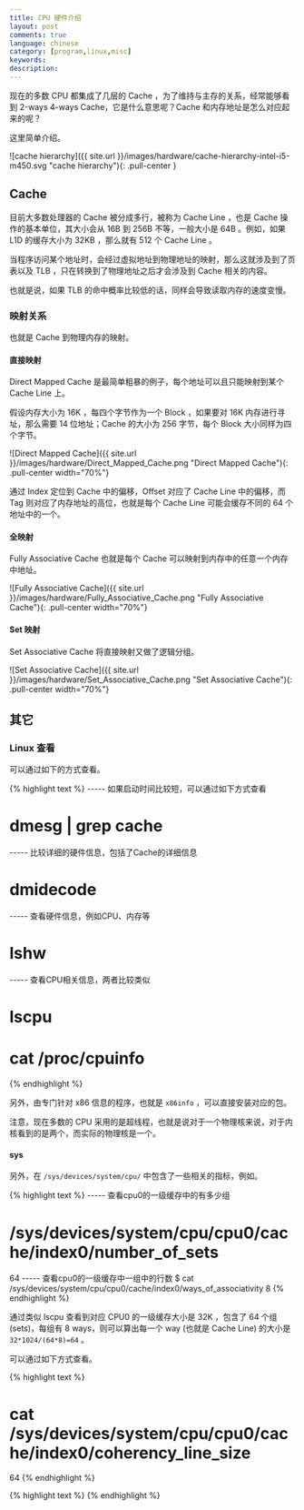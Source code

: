 ```yaml
---
title: CPU 硬件介绍
layout: post
comments: true
language: chinese
category: [program,linux,misc]
keywords:
description:
---
```


现在的多数 CPU 都集成了几层的 Cache ，为了维持与主存的关系，经常能够看到 2-ways 4-ways Cache，它是什么意思呢？Cache 和内存地址是怎么对应起来的呢？

这里简单介绍。

<!-- more -->

![cache hierarchy]({{ site.url }}/images/hardware/cache-hierarchy-intel-i5-m450.svg "cache hierarchy"){: .pull-center }

## Cache

目前大多数处理器的 Cache 被分成多行，被称为 Cache Line ，也是 Cache 操作的基本单位，其大小会从 16B 到 256B 不等，一般大小是 64B 。例如，如果 L1D 的缓存大小为 32KB ，那么就有 512 个 Cache Line 。

当程序访问某个地址时，会经过虚拟地址到物理地址的映射，那么这就涉及到了页表以及 TLB ，只在转换到了物理地址之后才会涉及到 Cache 相关的内容。

也就是说，如果 TLB 的命中概率比较低的话，同样会导致读取内存的速度变慢。

### 映射关系

也就是 Cache 到物理内存的映射。

#### 直接映射

Direct Mapped Cache 是最简单粗暴的例子，每个地址可以且只能映射到某个 Cache Line 上。

假设内存大小为 16K ，每四个字节作为一个 Block ，如果要对 16K 内存进行寻址，那么需要 14 位地址；Cache 的大小为 256 字节，每个 Block 大小同样为四个字节。

![Direct Mapped Cache]({{ site.url }}/images/hardware/Direct_Mapped_Cache.png "Direct Mapped Cache"){: .pull-center width="70%"}

通过 Index 定位到 Cache 中的偏移，Offset 对应了 Cache Line 中的偏移，而 Tag 则对应了内存地址的高位，也就是每个 Cache Line 可能会缓存不同的 64 个地址中的一个。

#### 全映射

Fully Associative Cache 也就是每个 Cache 可以映射到内存中的任意一个内存中地址。

![Fully Associative Cache]({{ site.url }}/images/hardware/Fully_Associative_Cache.png "Fully Associative Cache"){: .pull-center width="70%"}

#### Set 映射

Set Associative Cache 将直接映射又做了逻辑分组。

![Set Associative Cache]({{ site.url }}/images/hardware/Set_Associative_Cache.png "Set Associative Cache"){: .pull-center width="70%"}

## 其它

### Linux 查看

可以通过如下的方式查看。

{% highlight text %}
----- 如果启动时间比较短，可以通过如下方式查看
# dmesg | grep cache

----- 比较详细的硬件信息，包括了Cache的详细信息
# dmidecode

----- 查看硬件信息，例如CPU、内存等
# lshw

----- 查看CPU相关信息，两者比较类似
# lscpu
# cat /proc/cpuinfo
{% endhighlight %}

另外，由专门针对 x86 信息的程序，也就是 `x86info` ，可以直接安装对应的包。

注意，现在多数的 CPU 采用的是超线程，也就是说对于一个物理核来说，对于内核看到的是两个，而实际的物理核是一个。

#### sys

另外，在 `/sys/devices/system/cpu/` 中包含了一些相关的指标，例如。

{% highlight text %}
----- 查看cpu0的一级缓存中的有多少组
# /sys/devices/system/cpu/cpu0/cache/index0/number_of_sets
64
----- 查看cpu0的一级缓存中一组中的行数
$ cat /sys/devices/system/cpu/cpu0/cache/index0/ways_of_associativity
8
{% endhighlight %}

通过类似 lscpu 查看到对应 CPU0 的一级缓存大小是 32K ，包含了 64 个组 (sets)，每组有 8 ways，则可以算出每一个 way (也就是 Cache Line) 的大小是 `32*1024/(64*8)=64` 。

可以通过如下方式查看。

{% highlight text %}
# cat /sys/devices/system/cpu/cpu0/cache/index0/coherency_line_size
64
{% endhighlight %}

<!--
另外还有个库 libosinfo
https://zhuanlan.zhihu.com/p/31859105
https://en.wikipedia.org/wiki/Cache_placement_policies

关于计算机不错的介绍
http://citeseerx.ist.psu.edu/viewdoc/download?doi=10.1.1.115.1881&rep=rep1&type=pdf

https://zhuanlan.zhihu.com/p/36119440
https://manybutfinite.com/post/intel-cpu-caches/
-->

{% highlight text %}
{% endhighlight %}
